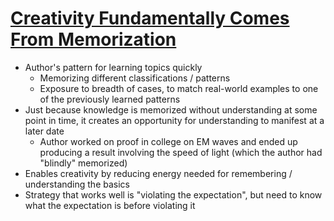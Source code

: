 # [Creativity Fundamentally Comes From Memorization](https://shwin.co/blog/creativity-fundamentally-comes-from-memorization)

* Author's pattern for learning topics quickly
  * Memorizing different classifications / patterns
  * Exposure to breadth of cases, to match real-world examples to one of the previously learned patterns
* Just because knowledge is memorized without understanding at some point in time, it creates an opportunity for understanding to manifest at a later date
  * Author worked on proof in college on EM waves and ended up producing a result involving the speed of light (which the author had "blindly" memorized)
* Enables creativity by reducing energy needed for remembering / understanding the basics
* Strategy that works well is "violating the expectation", but need to know what the expectation is before violating it
